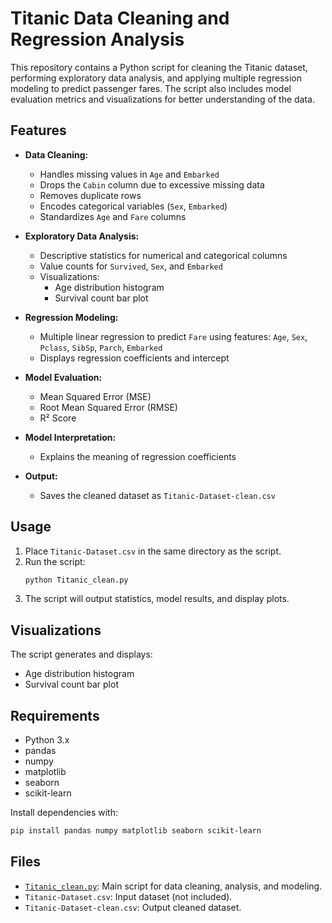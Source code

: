 # Titanic Data Cleaning and Regression Analysis

This repository contains a Python script for cleaning the Titanic dataset, performing exploratory data analysis, and applying multiple regression modeling to predict passenger fares. The script also includes model evaluation metrics and visualizations for better understanding of the data.

## Features

- **Data Cleaning:**  
  - Handles missing values in `Age` and `Embarked`
  - Drops the `Cabin` column due to excessive missing data
  - Removes duplicate rows
  - Encodes categorical variables (`Sex`, `Embarked`)
  - Standardizes `Age` and `Fare` columns

- **Exploratory Data Analysis:**  
  - Descriptive statistics for numerical and categorical columns
  - Value counts for `Survived`, `Sex`, and `Embarked`
  - Visualizations:
    - Age distribution histogram
    - Survival count bar plot

- **Regression Modeling:**  
  - Multiple linear regression to predict `Fare` using features: `Age`, `Sex`, `Pclass`, `SibSp`, `Parch`, `Embarked`
  - Displays regression coefficients and intercept

- **Model Evaluation:**  
  - Mean Squared Error (MSE)
  - Root Mean Squared Error (RMSE)
  - R² Score

- **Model Interpretation:**  
  - Explains the meaning of regression coefficients

- **Output:**  
  - Saves the cleaned dataset as `Titanic-Dataset-clean.csv`

## Usage

1. Place `Titanic-Dataset.csv` in the same directory as the script.
2. Run the script:
    ```sh
    python Titanic_clean.py
    ```
3. The script will output statistics, model results, and display plots.

## Visualizations

The script generates and displays:
- Age distribution histogram
- Survival count bar plot

## Requirements

- Python 3.x
- pandas
- numpy
- matplotlib
- seaborn
- scikit-learn

Install dependencies with:
```sh
pip install pandas numpy matplotlib seaborn scikit-learn
```

## Files

- [`Titanic_clean.py`](c:/Users/sneha/Downloads/Titanic_clean.py): Main script for data cleaning, analysis, and modeling.
- `Titanic-Dataset.csv`: Input dataset (not included).
- `Titanic-Dataset-clean.csv`: Output cleaned dataset.

